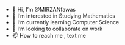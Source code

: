 - 👋 Hi, I’m @MIRZANfawas
- 👀 I’m interested in Studying Mathematics 
- 🌱 I’m currently learning Computer Science 
- 💞️ I’m looking to collaborate on work
- 📫 How to reach me , text me

<!---
MIRZANfawas/MIRZANfawas is a ✨ special ✨ repository because its `README.md` (this file) appears on your GitHub profile.
You can click the Preview link to take a look at your changes.
--->
